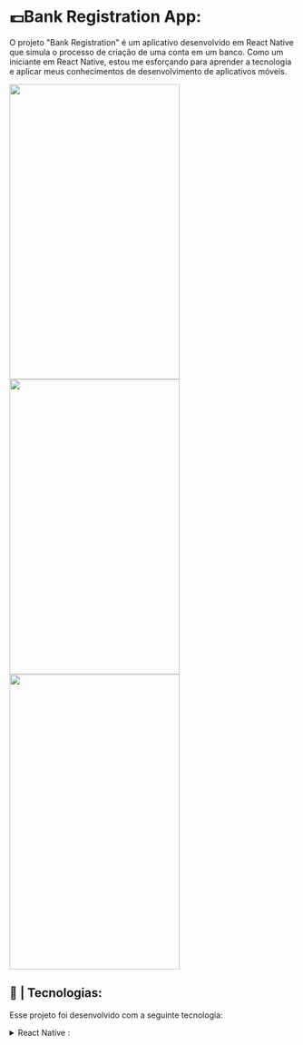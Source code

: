 # 💷Bank Registration App:
<p>O projeto "Bank Registration" é um aplicativo desenvolvido em React Native que simula o processo de criação de uma conta em um banco. 
Como um iniciante em React Native, estou me esforçando para aprender a tecnologia e aplicar meus conhecimentos de desenvolvimento de aplicativos móveis.</p>
<div display="flex" flex-direction="row">
<img width="300px" height="520px" src="https://user-images.githubusercontent.com/104960654/225927829-47d1f031-cc56-4ce3-b099-60d979f33670.png">
<img width="300px" height="520px" src="https://user-images.githubusercontent.com/104960654/225929135-1cb33205-750e-4c5a-861a-5708f5447641.png">
<img width="300px" height="520px" src="https://user-images.githubusercontent.com/104960654/225929388-9f7d666f-718d-4188-9abf-7fb84ef06e70.png">
</div>

## 🚀 | Tecnologias:
Esse projeto foi desenvolvido com a seguinte tecnologia:
<details>
<summary> React Native :</summary>
<ul>
<li>Picker</li>
<li>Slider</li>
<li>icons</li>
<li>Blur</li>
</ul>
</details>

